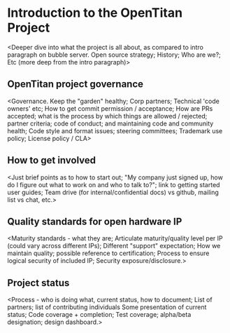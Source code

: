 # Introduction to the OpenTitan Project

&lt;Deeper dive into what the project is all about, as compared to intro paragraph on bubble server.
Open source strategy; History; Who are we?; Etc (more deep from the intro paragraph)&gt;

## OpenTitan project governance

&lt;Governance.
Keep the "garden" healthy;
Corp partners;
Technical 'code owners' etc;
How to get commit permission / acceptance;
How are PRs accepted; what is the process by which things are allowed / rejected;
partner criteria;
code of conduct; and maintaining code and community health;
Code style and format issues;
steering committees;
Trademark use policy;
License policy / CLA&gt;

## How to get involved

&lt;Just brief points as to how to start out;
"My company just signed up, how do I figure out what to work on and who to talk to?";
link to getting started user guides;
Team drive (for internal/confidential docs) vs github, mailing list vs chat, etc.&gt;

## Quality standards for open hardware IP

&lt;Maturity standards - what they are;
Articulate maturity/quality level per IP (could vary across different IPs);
Different "support" expectation;
How we maintain quality;
possible reference to certification;
Process to ensure logical security of included IP;
Security exposure/disclosure.&gt;

## Project status

&lt;Process - who is doing what, current status, how to document;
List of partners; list of contributing individuals
Some presentation of current status;
Code coverage + completion;
Test coverage;
alpha/beta designation;
design dashboard.&gt;

